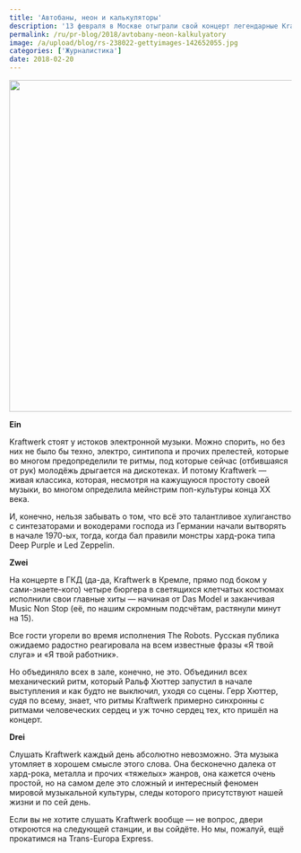 ```yaml
---
title: 'Автобаны, неон и калькуляторы'
description: '13 февраля в Москве отыграли свой концерт легендарные Kraftwerk. Кое-кто из Полилога посетил это знаменательное событие и решил поделиться впечатлениями, а заодно и рассказать, почему Kraftwerk — это круто. Ein'
permalink: /ru/pr-blog/2018/avtobany-neon-kalkulyatory
image: /a/upload/blog/rs-238022-gettyimages-142652055.jpg
categories: ['Журналистика']
date: 2018-02-20
---
```

<img src="{{ site.assets }}/upload/blog/rs-238022-gettyimages-142652055.jpg" width="1126" height="591" alt="">
<p><strong>Ein</strong></p>
<p>Kraftwerk стоят у истоков электронной музыки. Можно спорить, но без них не было бы техно, электро, синтипопа и прочих прелестей, которые во многом предопределили те ритмы, под которые сейчас (отбившаяся от рук) молодёжь дрыгается на дискотеках. И потому Kraftwerk &mdash; живая классика, которая, несмотря на кажущуюся простоту своей музыки, во многом определила мейнстрим поп-культуры конца ХХ века.</p>
<p>И, конечно, нельзя забывать о том, что всё это талантливое хулиганство с синтезаторами и вокодерами господа из Германии начали вытворять в начале 1970-ых, тогда, когда бал правили монстры хард-рока типа Deep Purple и Led Zeppelin.</p>
<p><strong>Zwei</strong></p>
<p>На концерте в ГКД (да-да, Kraftwerk в Кремле, прямо под боком у сами-знаете-кого) четыре бюргера в светящихся клетчатых костюмах исполнили свои главные хиты &mdash; начиная от Das Model и заканчивая Music Non Stop (её, по нашим скромным подсчётам, растянули минут на 15).</p>
<p>Все гости угорели во время исполнения The Robots. Русская публика ожидаемо радостно реагировала на всем известные фразы &laquo;Я твой слуга&raquo; и &laquo;Я твой работник&raquo;.</p>
<p>Но объединяло всех в зале, конечно, не это. Объединил всех механический ритм, который Ральф Хюттер запустил в начале выступления и как будто не выключил, уходя со сцены. Герр Хюттер, судя по всему, знает, что ритмы Kraftwerk примерно синхронны с ритмами человеческих сердец и уж точно сердец тех, кто пришёл на концерт.</p>
<p><strong>Drei</strong></p>
<p>Слушать Kraftwerk каждый день абсолютно невозможно. Эта музыка утомляет в хорошем смысле этого слова. Она бесконечно далека от хард-рока, металла и прочих &laquo;тяжелых&raquo; жанров, она кажется очень простой, но на самом деле это сложный и интересный феномен мировой музыкальной культуры, следы которого присутствуют нашей жизни и по сей день.</p>
<p>Если вы не хотите слушать Kraftwerk вообще &mdash; не вопрос, двери откроются на следующей станции, и вы сойдёте. Но мы, пожалуй, ещё прокатимся на Trans-Europa Express.</p>
